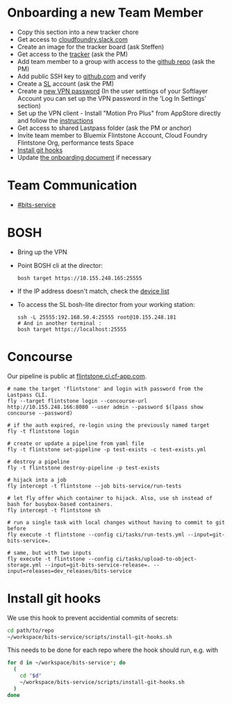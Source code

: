 # Onboarding a new Team Member

* Copy this section into a new tracker chore
* Get access to [cloudfoundry.slack.com](https://slack.cloudfoundry.org/)
* Create an image for the tracker board (ask Steffen)
* Get access to the [tracker](https://www.pivotaltracker.com/n/projects/1406862) (ask the PM)
* Add team member to a group with access to the [github repo](https://github.com/cloudfoundry-incubator/bits-service) (ask the PM)
* Add public SSH key to [github.com](https://help.github.com/articles/connecting-to-github-with-ssh/) and verify
* Create a [SL](https://control.softlayer.com) account (ask the PM)
* Create a [new VPN password](https://control.softlayer.com/account/user/profile) (In the user settings of your Softlayer Account you can set up the VPN password in the 'Log In Settings' section)
* Set up the VPN client  - Install "Motion Pro Plus" from AppStore directly and follow the [instructions](https://console.bluemix.net/docs/infrastructure/iaas-vpn/standalone-vpn-clients.html)
* Get access to shared Lastpass folder (ask the PM or anchor)
* Invite team member to Bluemix Flintstone Account, Cloud Foundry Flintstone Org, performance tests Space
* [Install git hooks](#install-git-hooks)
* Update [the onboarding document](https://github.com/cloudfoundry-incubator/bits-service/blob/master/docs/onboarding.markdown) if necessary

# Team Communication

* [#bits-service](https://cloudfoundry.slack.com/messages/bits-service/)

# BOSH

* Bring up the VPN
* Point BOSH cli at the director:

    ```
    bosh target https://10.155.248.165:25555
    ```

* If the IP address doesn't match, check the [device list](https://control.softlayer.com/devices)

* To access the SL bosh-lite director from your working station:

    ```
    ssh -L 25555:192.168.50.4:25555 root@10.155.248.181
    # And in another terminal :
    bosh target https://localhost:25555
    ```

# Concourse

Our pipeline is public at [flintstone.ci.cf-app.com](https://ci.flintstone.cf.cloud.ibm.com).

```
# name the target 'flintstone' and login with password from the Lastpass CLI.
fly --target flintstone login --concourse-url http://10.155.248.166:8080 --user admin --password $(lpass show concourse --password)

# if the auth expired, re-login using the previously named target
fly -t flintstone login

# create or update a pipeline from yaml file
fly -t flintstone set-pipeline -p test-exists -c test-exists.yml

# destroy a pipeline
fly -t flintstone destroy-pipeline -p test-exists

# hijack into a job
fly intercept -t flintstone --job bits-service/run-tests

# let fly offer which container to hijack. Also, use sh instead of bash for busybox-based containers.
fly intercept -t flintstone sh

# run a single task with local changes without having to commit to git before
fly execute -t flintstone --config ci/tasks/run-tests.yml --input=git-bits-service=.

# same, but with two inputs
fly execute -t flintstone --config ci/tasks/upload-to-object-storage.yml --input=git-bits-service-release=. --input=releases=dev_releases/bits-service
```

# Install git hooks

We use this hook to prevent accidential commits of secrets:

```bash
cd path/to/repo
~/workspace/bits-service/scripts/install-git-hooks.sh
```

This needs to be done for each repo where the hook should run, e.g. with

```bash
for d in ~/workspace/bits-service*; do
  (
    cd "$d"
    ~/workspace/bits-service/scripts/install-git-hooks.sh
  )
done
```
